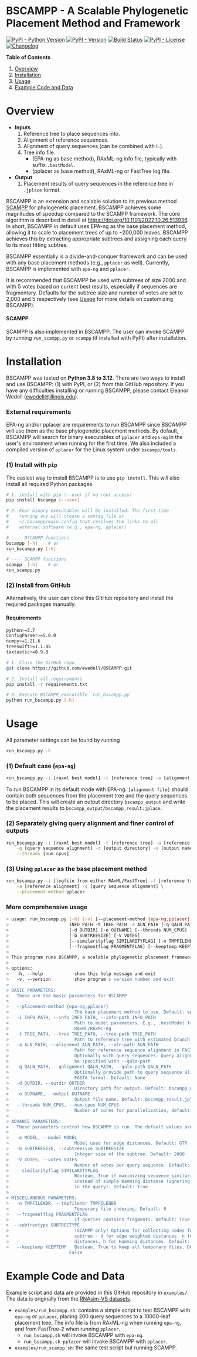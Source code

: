 # BSCAMPP - A Scalable Phylogenetic Placement Method and Framework
[![PyPI - Python Version](https://img.shields.io/pypi/pyversions/bscampp)](https://pypi.org/project/bscampp/)
[![PyPI - Version](https://img.shields.io/pypi/v/bscampp?color=blue)](https://pypi.org/project/bscampp/#history)
[![Build Status](https://img.shields.io/github/actions/workflow/status/ewedell/BSCAMPP/python-package.yml?branch=main&label=build)](https://github.com/ewedell/BSCAMPP/)
[![PyPI - License](https://img.shields.io/pypi/l/bscampp?color=blue)](https://github.com/ewedell/BSCAMPP/blob/main/LICENSE)
[![Changelog](https://img.shields.io/badge/CHANGELOG-grey)](https://github.com/ewedell/BSCAMPP/blob/main/CHANGELOG.md)

**Table of Contents**
1. [Overview](#overview)
2. [Installation](#installation)
3. [Usage](#usage)
4. [Example Code and Data](#example-code-and-data)

# Overview
* **Inputs**
  1. Reference tree to place sequences into.
  2. Alignment of reference sequences.
  3. Alignment of query sequences (can be combined with ii.).
  4. Tree info file.
     - (EPA-ng as base method), RAxML-ng info file, typically with suffix `.bestModel`.
     - (pplacer as base method), RAxML-ng or FastTree log file.
* **Output**
  1. Placement results of query sequences in the reference tree in `.jplace` format.


BSCAMPP is an extension and scalable solution to its previous method [SCAMPP](https://github.com/chry04/PLUSplacer) for phylogenetic placement.
BSCAMPP achieves some magnitudes of speedup compared to the SCAMPP framework.
The core algorithm is described in detail at <https://doi.org/10.1101/2022.10.26.513936>.
In short, BSCAMPP in default uses EPA-ng as the base placement method, allowing it to scale to placement trees of up to ~200,000 leaves.
BSCAMPP achieves this by extracting appropriate subtrees and assigning each query to its most fitting subtree.

BSCAMPP essentially is a divide-and-conquer framework and can be used with any base placement methods (e.g., `pplacer` as well).
Currently, BSCAMPP is implemented with `epa-ng` and `pplacer`.

It is recommended that BSCAMPP be used with subtrees of size 2000 and with 5 votes based on current best results, especially if sequences
are fragmentary. Defaults for the subtree size and number of votes are set to 2,000 and 5 respectively (see [Usage](#usage) for more details
on customizing BSCAMPP).

#### SCAMPP
SCAMPP is also implemented in BSCAMPP. The user can invoke SCAMPP by running
`run_scampp.py` or `scampp` (if installed with PyPI) after installation.

# Installation
BSCAMPP was tested on **Python 3.8 to 3.12**. There are two ways to install and use BSCAMPP: (1) with PyPI, or
(2) from this GitHub repository. If you have any difficulties installing or running BSCAMPP, please contact Eleanor Wedell
(ewedell@illinois.edu).

### External requirements
EPA-ng and/or pplacer are requirements to run BSCAMPP since BSCAMPP will use them as the base phylogenetic placement methods.
By default, BSCAMPP will search for binary executables of `pplacer` and `epa-ng` in the user's environment when running for the first time.
We also included a compiled version of `pplacer` for the Linux system under `bscampp/tools`.

### (1) Install with `pip`
The easiest way to install BSCAMPP is to use `pip install`. This will also install all required Python packages.

```bash
# 1. install with pip (--user if no root access)
pip install bscampp [--user]

# 2. Four binary executables will be installed. The first time
#    running any will create a config file at
#    ~/.bscampp/main.config that resolves the links to all
#    external software (e.g., epa-ng, pplacer)

# ---- BSCAMPP functions
bscampp [-h]    # or
run_bscampp.py [-h]

# ---- SCAMPP functions
scampp  [-h]    # or
run_scampp.py
```

### (2) Install from GitHub
Alternatively, the user can clone this GitHub repository and install the required packages manually.

#### Requirements
```bash
python>=3.7
ConfigParser>=5.0.0
numpy>=1.21.6
treeswift>=1.1.45
taxtastic>=0.9.3
```

```bash
# 1. Close the GitHub repo
git clone https://github.com/ewedell/BSCAMPP.git

# 2. Install all requirements
pip install -r requirements.txt

# 3. Execute BSCAMPP executable `run_bscampp.py`
python run_bscampp.py [-h]
```

# Usage
All parameter settings can be found by running
```bash
run_bscampp.py -h
```

### (1) Default case (`epa-ng`)
```bash
run_bscampp.py -i [raxml best model] -t [reference tree] -a [alignment file]
```
To run BSCAMPP in its default mode with EPA-ng. `[alignment file]` should contain both sequences from the placement tree and
the query sequences to be placed. This will create an output directory `bscampp_output` and write the placement results to
`bscampp_output/bscampp_result.jplace`.

### (2) Separately giving query alignment and finer control of outputs
```bash
run_bscampp.py -i [raxml best model] -t [reference tree] -a [reference alignment] \
    -q [query sequence alignment] -d [output directory] -o [output name] \
    --threads [num cpus]
```

### (3) Using `pplacer` as the base placement method
```bash
run_bscampp.py -i [logfile from either RAxML/FastTree] -t [reference tree] \
    -a [reference alignment] -q [query sequence alignment] \
    --placement-method pplacer
```

### More comprehensive usage
```bash
> usage: run_bscampp.py [-h] [-v] [--placement-method {epa-ng,pplacer}] -i
>                       INFO_PATH -t TREE_PATH -a ALN_PATH [-q QALN_PATH]
>                       [-d OUTDIR] [-o OUTNAME] [--threads NUM_CPUS] [-m MODEL]
>                       [-b SUBTREESIZE] [-V VOTES]
>                       [--similarityflag SIMILARITYFLAG] [-n TMPFILENBR]
>                       [--fragmentflag FRAGMENTFLAG] [--keeptemp KEEPTEMP]
> 
> This program runs BSCAMPP, a scalable phylogenetic placement framework that scales EPA-ng/pplacer to very large tree placement.
> 
> options:
>   -h, --help            show this help message and exit
>   -v, --version         show program's version number and exit
> 
> BASIC PARAMETERS:
>   These are the basic parameters for BSCAMPP.
> 
>   --placement-method {epa-ng,pplacer}
>                         The base placement method to use. Default: epa-ng
>   -i INFO_PATH, --info INFO_PATH, --info-path INFO_PATH
>                         Path to model parameters. E.g., .bestModel from
>                         RAxML/RAxML-ng
>   -t TREE_PATH, --tree TREE_PATH, --tree-path TREE_PATH
>                         Path to reference tree with estimated branch lengths
>   -a ALN_PATH, --alignment ALN_PATH, --aln-path ALN_PATH
>                         Path for reference sequence alignment in FASTA format.
>                         Optionally with query sequences. Query alignment can
>                         be specified with --qaln-path
>   -q QALN_PATH, --qalignment QALN_PATH, --qaln-path QALN_PATH
>                         Optionally provide path to query sequence alignment in
>                         FASTA format. Default: None
>   -d OUTDIR, --outdir OUTDIR
>                         Directory path for output. Default: bscampp_output/
>   -o OUTNAME, --output OUTNAME
>                         Output file name. Default: bscampp_result.jplace
>   --threads NUM_CPUS, --num-cpus NUM_CPUS
>                         Number of cores for parallelization, default: -1 (all)
> 
> ADVANCE PARAMETERS:
>   These parameters control how BSCAMPP is run. The default values are set based on experiments.
> 
>   -m MODEL, --model MODEL
>                         Model used for edge distances. Default: GTR
>   -b SUBTREESIZE, --subtreesize SUBTREESIZE
>                         Integer size of the subtree. Default: 2000
>   -V VOTES, --votes VOTES
>                         Number of votes per query sequence. Default: 5
>   --similarityflag SIMILARITYFLAG
>                         Boolean, True if maximizing sequence similarity
>                         instead of simple Hamming distance (ignoring gap sites
>                         in the query). Default: True
> 
> MISCELLANEOUS PARAMETERS:
>   -n TMPFILENBR, --tmpfilenbr TMPFILENBR
>                         Temporary file indexing. Default: 0
>   --fragmentflag FRAGMENTFLAG
>                         If queries contains fragments. Default: True
>  --subtreetype SUBTREETYPE
>                         (SCAMPP only) Options for collecting nodes for the
>                         subtree - d for edge weighted distances, n for node
>                         distances, h for Hamming distances. Default: d
>   --keeptemp KEEPTEMP   Boolean, True to keep all temporary files. Default:
                        False
```


# Example Code and Data
Example script and data are provided in this GitHub repository in `examples/`.
The data is originally from the
[RNAsim-VS datasets](https://doi.org/10.1093/sysbio/syz063).
* `examples/run_bscampp.sh`: contains a simple script to test BSCAMPP with
  `epa-ng` or `pplacer`, placing 200 query sequences to a 10000-leaf placement
  tree. The info file is from RAxML-ng when running `epa-ng`, and from
  FastTree-2 when running `pplacer`.
  - `run_bscampp.sh` will invoke BSCAMPP with `epa-ng`.
  - `run_bscampp.sh pplacer` will invoke BSCAMPP with `pplacer`.
* `examples/run_scampp.sh`: the same test script but running SCAMPP.
